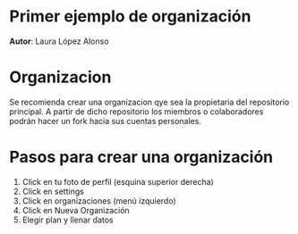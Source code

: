 # Primer ejemplo de organización

**Autor**: Laura López Alonso

# Organizacion

Se recomienda crear una organizacion qye sea la propietaria del repositorio principal. A partir de dicho repositorio los miembros o colaboradores podrán hacer un fork hacia sus cuentas personales.

# Pasos para crear una organización

1. Click en tu foto de perfil (esquina superior derecha)
2. Click en settings
3. Click en organizaciones (menú izquierdo)
4. Click en Nueva Organización
5. Elegir plan y llenar datos